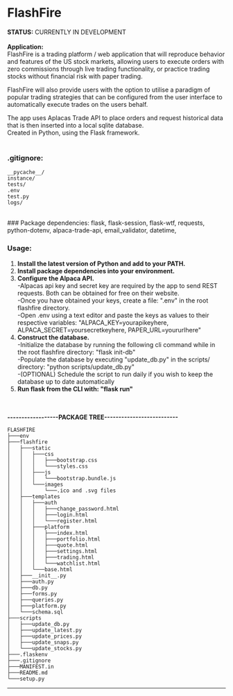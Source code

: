# FlashFire

__STATUS:__ CURRENTLY IN DEVELOPMENT     <br><br>
__Application:__                         <br>
FlashFire is a trading platform / web application that will reproduce behavior and features of the US stock markets, allowing users to execute orders with zero commissions through live trading functionality, or practice trading stocks without financial risk with paper trading.                <br>

FlashFire will also provide users with the option to utilise a paradigm of popular trading strategies that can be configured from the user interface to automatically execute trades on the users behalf.      <br>

The app uses Aplacas Trade API to place orders and request historical data that is then inserted into a local sqlite database.       <br>
Created in Python, using the Flask framework.                                                                                    <br><br>

### .gitignore:               
    __pycache__/
    instance/
    tests/
    .env
    test.py
    logs/
    
<br>    
### Package dependencies:               
    flask,                        
    flask-session,                
    flask-wtf,                    
    requests,                     
    python-dotenv,                
    alpaca-trade-api,             
    email_validator,              
    datetime,
    
<br>    

### Usage:                                                                  <br>
1. __Install the latest version of Python and add to your PATH.__           <br>
2. __Install package dependencies into your environment.__                  <br>
3. __Configure the Alpaca API.__                                            <br>
   -Alpacas api key and secret key are required by the app to send REST requests. Both can be obtained for free on their website.   <br>
   -Once you have obtained your keys, create a file: ".env" in the root flashfire directory.                                        <br>
   -Open .env using a text editor and paste the keys as values to their respective variables: "ALPACA_KEY=yourapikeyhere, ALPACA_SECRET=yoursecretkeyhere, PAPER_URL=yoururlhere"                                                      <br>
4. __Construct the database.__                                              <br>
   -Initialize the database by running the following cli command while in the root flashfire directory: "flask init-db"             <br>
   -Populate the database by executing "update_db.py" in the scripts/ directory: "python scripts/update_db.py"                      <br>
   -(OPTIONAL) Schedule the script to run daily if you wish to keep the database up to date automatically                           <br>
5. __Run flask from the CLI with: "flask run"__                             <br><br><br>

__------------------PACKAGE TREE--------------------------__

    FLASHFIRE
    ├───env
    ├───flashfire
    │   ├───static
    │   │   ├───css
    │   │   │   ├───bootstrap.css
    │   │   │   └───styles.css
    │   │   ├───js
    │   │   │   └───bootstrap.bundle.js
    │   │   └───images
    │   │       └───.ico and .svg files
    │   ├───templates
    │   │   ├───auth
    │   │   │   ├───change_password.html
    │   │   │   ├───login.html
    │   │   │   └───register.html
    │   │   ├───platform
    │   │   │   ├───index.html
    │   │   │   ├───portfolio.html
    │   │   │   ├───quote.html
    │   │   │   ├───settings.html
    │   │   │   ├───trading.html
    │   │   │   └───watchlist.html
    │   │   └───base.html
    │   ├───__init__.py
    │   ├───auth.py
    │   ├───db.py
    │   ├───forms.py
    │   ├───queries.py
    │   ├───platform.py
    │   └───schema.sql
    ├───scripts
    │   ├───update_db.py
    │   ├───update_latest.py
    │   ├───update_prices.py   
    │   ├───update_snaps.py
    │   └───update_stocks.py
    ├───.flaskenv
    ├───.gitignore
    ├───MANIFEST.in
    ├───README.md
    └───setup.py


--------------------------------------------------



















